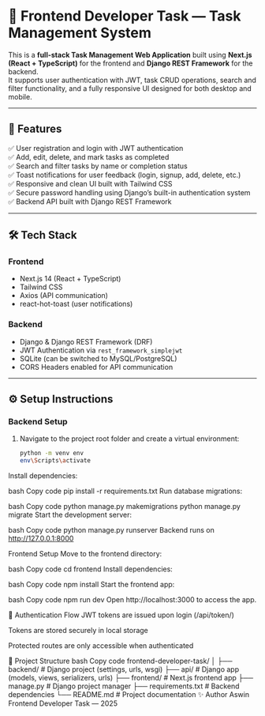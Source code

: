 # 🧠 Frontend Developer Task — Task Management System

This is a **full-stack Task Management Web Application** built using **Next.js (React + TypeScript)** for the frontend and **Django REST Framework** for the backend.  
It supports user authentication with JWT, task CRUD operations, search and filter functionality, and a fully responsive UI designed for both desktop and mobile.

---

## 🚀 Features

✅ User registration and login with JWT authentication  
✅ Add, edit, delete, and mark tasks as completed  
✅ Search and filter tasks by name or completion status  
✅ Toast notifications for user feedback (login, signup, add, delete, etc.)  
✅ Responsive and clean UI built with Tailwind CSS  
✅ Secure password handling using Django’s built-in authentication system  
✅ Backend API built with Django REST Framework  

---

## 🛠️ Tech Stack

### **Frontend**
- Next.js 14 (React + TypeScript)
- Tailwind CSS
- Axios (API communication)
- react-hot-toast (user notifications)

### **Backend**
- Django & Django REST Framework (DRF)
- JWT Authentication via `rest_framework_simplejwt`
- SQLite (can be switched to MySQL/PostgreSQL)
- CORS Headers enabled for API communication

---

## ⚙️ Setup Instructions

### **Backend Setup**
1. Navigate to the project root folder and create a virtual environment:
   ```bash
   python -m venv env
   env\Scripts\activate
Install dependencies:

bash
Copy code
pip install -r requirements.txt
Run database migrations:

bash
Copy code
python manage.py makemigrations
python manage.py migrate
Start the development server:

bash
Copy code
python manage.py runserver
Backend runs on http://127.0.0.1:8000

Frontend Setup
Move to the frontend directory:

bash
Copy code
cd frontend
Install dependencies:

bash
Copy code
npm install
Start the frontend app:

bash
Copy code
npm run dev
Open http://localhost:3000 to access the app.

🔐 Authentication Flow
JWT tokens are issued upon login (/api/token/)

Tokens are stored securely in local storage

Protected routes are only accessible when authenticated

📁 Project Structure
bash
Copy code
frontend-developer-task/
│
├── backend/                # Django project (settings, urls, wsgi)
├── api/                    # Django app (models, views, serializers, urls)
├── frontend/               # Next.js frontend app
├── manage.py               # Django project manager
├── requirements.txt        # Backend dependencies
└── README.md               # Project documentation
✨ Author
Aswin
Frontend Developer Task — 2025